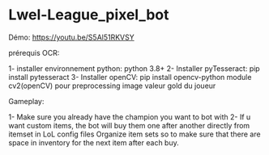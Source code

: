 # Lwel-League_pixel_bot


Démo: https://youtu.be/S5Al51RKVSY

prérequis OCR:

1- installer environnement python: 
python 3.8+
2- Installer pyTesseract: pip install pytesseract
3- Installer openCV: pip install opencv-python
module cv2(openCV) pour preprocessing image valeur gold du joueur

Gameplay:

1- Make sure you already have the champion you want to bot with
2- If u want custom items, the bot will buy them one after another directly from itemset in LoL config files
Organize item sets so to make sure that there are space in inventory for the next item after each buy.

